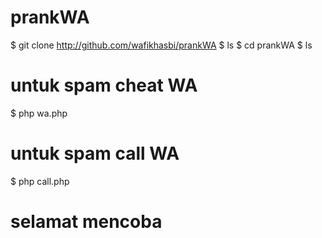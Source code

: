 # prankWA
$ git clone http://github.com/wafikhasbi/prankWA
$ ls
$ cd prankWA
$ ls
# untuk spam cheat WA
$ php wa.php
# untuk spam call WA
$ php call.php
# selamat mencoba
